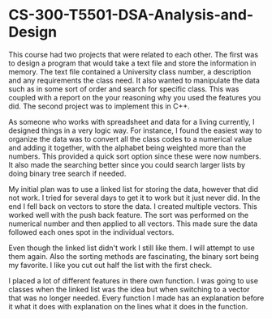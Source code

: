 # CS-300-T5501-DSA-Analysis-and-Design

This course had two projects that were related to each other. The first was to design a program that would take a text file and store the information in memory. The text file contained a University class number, a description and any requirements the class need. It also wanted to manipulate the data such as in some sort of order and search for specific class. This was coupled with a report on the your reasoning why you used the features you did. The second project was to implement this in C++.

As someone who works with spreadsheet and data for a living currently, I designed things in a very logic way. For instance, I found the easiest way to organize the data was to convert all the class codes to a numerical value and adding it together, with the alphabet being weighted more than the numbers. This provided a quick sort option since these were now numbers. It also made the searching better since you could search larger lists by doing binary tree search if needed.

My initial plan was to use a linked list for storing the data, however that did not work. I tried for several days to get it to work but it just never did. In the end I fell back on vectors to store the data. I created multiple vectors. This worked well with the push back feature. The sort was performed on the numerical number and then applied to all vectors. This made sure the data followed each ones spot in the individual vectors.

Even though the linked list didn't work I still like them. I will attempt to use them again. Also the sorting methods are fascinating, the binary sort being my favorite. I like you cut out half the list with the first check. 

I placed a lot of different features in there own function. I was going to use classes when the linked list was the idea but when switching to a vector that was no longer needed. Every function I made has an explanation before it what it does with explanation on the lines what it does in the function.
